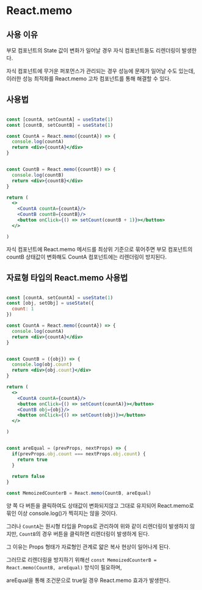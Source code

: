 # React.memo 

## 사용 이유

부모 컴포넌트의 State 값이 변화가 일어날 경우 자식 컴포넌트들도 리렌더링이 발생한다.

자식 컴포넌트에 무거운 퍼포먼스가 관리되는 경우 성능에 문제가 일어날 수도 있는데, 이러한 성능 최적화를 React.memo 고차 컴포넌트를 통해 해결할 수 있다.

## 사용법

```jsx

const [countA, setCountA] = useState(1)
const [countB, setCountB] = useState(1)

const CountA = React.memo({countA}) => {
  console.log(countA)
  return <div>{countA}</div>
}


const CountB = React.memo({countB}) => {
  console.log(countB)
  return <div>{countB}</div>
}

return (
  <>
    <CountA countA={countA}/>
    <CountB countB={countB}/>
    <button onClick={() => setCount(countB + 1)}></button>
  </>

)


```


자식 컴포넌트에 React.memo 메서드를 최상위 기준으로 묶어주면 부모 컴포넌트의 countB 상태값이 변화해도 CountA 컴포넌트에는 리렌더링이 방지된다.

## 자료형 타입의 React.memo 사용법

```jsx

const [countA, setCountA] = useState(1)
const [obj, setObj] = useState({
  count: 1
})

const CountA = React.memo({countA}) => {
  console.log(countA)
  return <div>{countA}</div>
}


const CountB = ({obj}) => {
  console.log(obj.count)
  return <div>{obj.count}</div>
}

return (
  <>
    <CountA countA={countA}/>
    <button onClick={() => setCount(countA)}></button>
    <CountB obj={obj}/>
    <button onClick={() => setCount(obj)}></button>
  </>

)


const areEqual = (prevProps, nextProps) => { 
  if(prevProps.obj.count === nextProps.obj.count) {
    return true
  } 
  
  return false
}

const MemoizedCounterB = React.memo(CountB, areEqual)

```

양 쪽 다 버튼을 클릭하여도 상태값이 변화되지않고 그대로 유지되어 React.memo로 묶인 이상 console.log()가 찍히지는 않을 것이다. 

그러나 ```CountA```는 원시형 타입을 Props로 관리하여 위와 같이 리렌더링이 발생하지 않지만, ```CountB```의 경우 버튼을 클릭하면 리렌더링이 발생하게 된다. 

그 이유는 Props 형태가 자료형인 관계로 얇은 복사 현상이 일어나게 된다.

그러므로 리렌더링을 방지하기 위해선 ```const MemoizedCounterB = React.memo(CountB, areEqual)``` 방식이 필요하며,

areEqual을 통해 조건문으로 true일 경우 React.memo 효과가 발생한다.



